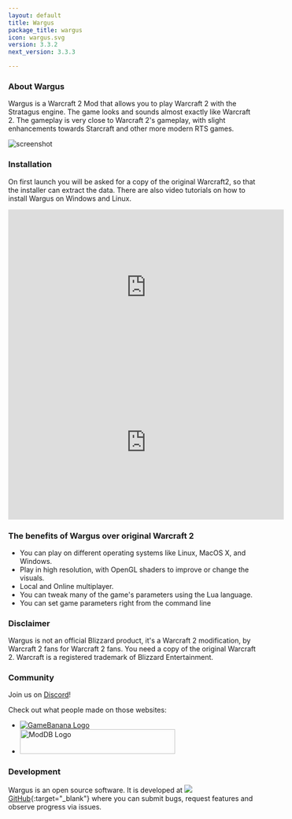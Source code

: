 ```yaml
---
layout: default
title: Wargus
package_title: wargus
icon: wargus.svg
version: 3.3.2
next_version: 3.3.3

---
```


### About Wargus

Wargus is a Warcraft 2 Mod that allows you to play Warcraft 2 with the Stratagus
engine. The game looks and sounds almost exactly like Warcraft 2.  The gameplay
is very close to Warcraft 2's gameplay, with slight enhancements towards
Starcraft and other more modern RTS games.

![screenshot](img/screenshotWargus.png)

### Installation

On first launch you will be asked for a copy of the original Warcraft2, so that
the installer can extract the data.  There are also video tutorials on how to install Wargus on Windows and Linux.

<iframe width="560" height="315" src="https://www.youtube.com/embed/nri0e4evG-8?si=UC7jN760V_MCbS42" title="YouTube video player" frameborder="0" allow="accelerometer; autoplay; clipboard-write; encrypted-media; gyroscope; picture-in-picture; web-share" referrerpolicy="strict-origin-when-cross-origin" allowfullscreen></iframe>
<iframe width="560" height="315" src="https://www.youtube.com/embed/L2-ydknOdH0?si=pwkJ_4rscgMmXLel" title="How to install Wargus on Linux (Ubuntu based distros)" frameborder="0" allow="accelerometer; autoplay; clipboard-write; encrypted-media; gyroscope; picture-in-picture; web-share" referrerpolicy="strict-origin-when-cross-origin" allowfullscreen></iframe>

### The benefits of Wargus over original Warcraft 2

* You can play on different operating systems like Linux, MacOS X, and Windows.
* Play in high resolution, with OpenGL shaders to improve or change the visuals.
* Local and Online multiplayer.
* You can tweak many of the game's parameters using the Lua language.
* You can set game parameters right from the command line

### Disclaimer

Wargus is not an official Blizzard product, it's a Warcraft 2 modification, by
Warcraft 2 fans for Warcraft 2 fans. You need a copy of the original Warcraft 2.
Warcraft is a registered trademark of Blizzard Entertainment. 

### Community

Join us on [Discord](https://discord.gg/dQGxaw3QfB)!

Check out what people made on those websites:

- [![GameBanana Logo](https://images.gamebanana.com/static/img/logo.png)](https://gamebanana.com/games/8682)
- <a href="https://www.moddb.com/tags/wargus"><img src="https://media.moddb.com/images/global/moddb_logo.png" alt="ModDB Logo" width="315" height="50"></a>

### Development

Wargus is an open source software. It is developed at
[![](img/github.svg)GitHub](https://github.com/Wargus/wargus){:target="_blank"}
where you can submit bugs, request features and observe progress via issues.
